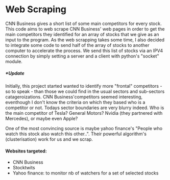 # Web Scraping
CNN Business gives a short list of some main competitors for every stock. This code aims to web scrape CNN Business' web pages in order to get the main competitors they identified for an array of stocks that we give as an input to the program.
As the web scrapping takes some time, I also decided to integrate some code to send half of the array of stocks to another computer to accelerate the process. We send this list of stocks via an IPV4 connection by simply setting a server and a client with python's "socket" module.

<h5> *Update </h5>

Initially, this project started wanted to identify more "frontal" competitors - so to speak - than those we could find in the usual sectors and sub-sectors catageroizations.
CNN Business'competitors seemed interesting, eventhough I don't know the criteria on which they based who is a competitor or not.
Todays sector boundaries are very blurry indeed. Who is the main competitor of Tesla? General Motors? Nvidia (they  partnered with Mercedes), or maybe even Apple?

One of the most convincing source is maybe yahoo finance's "People who watch this stock also watch this other..". Their powerful algorithm's (clusterisation) work for us and we scrap.


<h4> Websites targeted: </h4>

* CNN Business
* Stocktwits
* Yahoo finance: to monitor nb of watchers for a set of selected stocks


